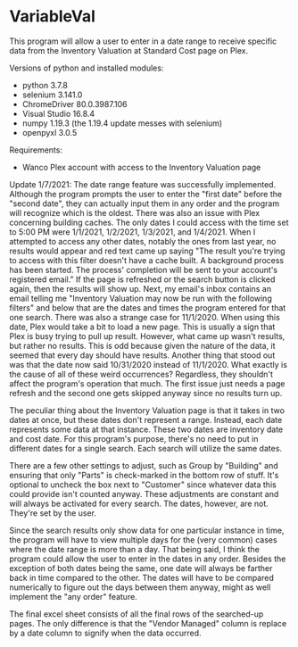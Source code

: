 # VariableVal
This program will allow a user to enter in a date range to receive specific data from the Inventory Valuation at Standard Cost page on Plex.

Versions of python and installed modules:
- python 3.7.8
- selenium 3.141.0
- ChromeDriver 80.0.3987.106
- Visual Studio 16.8.4
- numpy 1.19.3 (the 1.19.4 update messes with selenium)
- openpyxl 3.0.5

Requirements:
- Wanco Plex account with access to the Inventory Valuation page

Update 1/7/2021: The date range feature was successfully implemented. Although the program prompts the user to enter the "first
date" before the "second date", they can actually input them in any order and the program will recognize which is the oldest.
There was also an issue with Plex concerning building caches. The only dates I could access with the time set to 5:00 PM were 
1/1/2021, 1/2/2021, 1/3/2021, and 1/4/2021. When I attempted to access any other dates, notably the ones from last year, no
results would appear and red text came up saying "The result you're trying to access with this filter doesn't have a cache built.
A background process has been started. The process' completion will be sent to your account's registered email." If the page is
refreshed or the search button is clicked again, then the results will show up. Next, my email's inbox contains an email telling
me "Inventory Valuation may now be run with the following filters" and below that are the dates and times the program entered
for that one search. There was also a strange case for 11/1/2020. When using this date, Plex would take a bit to load a new page.
This is usually a sign that Plex is busy trying to pull up result. However, what came up wasn't results, but rather no results.
This is odd because given the nature of the data, it seemed that every day should have results. Another thing that stood out was
that the date now said 10/31/2020 instead of 11/1/2020. What exactly is the cause of all of these weird occurrences? Regardless,
they shouldn't affect the program's operation that much. The first issue just needs a page refresh and the second one gets
skipped anyway since no results turn up.

The peculiar thing about the Inventory Valuation page is that it takes in two dates at once, but these dates don't represent a range.
Instead, each date represents some data at that instance. These two dates are inventory date and cost date. For this program's purpose,
there's no need to put in different dates for a single search. Each search will utilize the same dates.

There are a few other settings to adjust, such as Group by "Building" and ensuring that only "Parts" is check-marked in the bottom row
of stuff. It's optional to uncheck the box next to "Customer" since whatever data this could provide isn't counted anyway.
These adjustments are constant and will always be activated for every search. The dates, however, are not. They're set by the
user.

Since the search results only show data for one particular instance in time, the program will have to view multiple days for 
the (very common) cases where the date range is more than a day. That being said, I think the program could allow the user to
enter in the dates in any order. Besides the exception of both dates being the same, one date will always be farther back in
time compared to the other. The dates will have to be compared numerically to figure out the days between them anyway, might
as well implement the "any order" feature. 

The final excel sheet consists of all the final rows of the searched-up pages. The only difference is that the "Vendor Managed"
column is replace by a date column to signify when the data occurred. 
